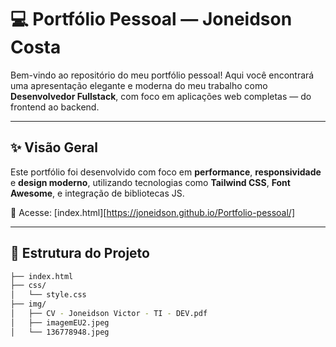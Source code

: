 # 💻 Portfólio Pessoal — Joneidson Costa

Bem-vindo ao repositório do meu portfólio pessoal! Aqui você encontrará uma apresentação elegante e moderna do meu trabalho como **Desenvolvedor Fullstack**, com foco em aplicações web completas — do frontend ao backend.

---

## ✨ Visão Geral

Este portfólio foi desenvolvido com foco em **performance**, **responsividade** e **design moderno**, utilizando tecnologias como **Tailwind CSS**, **Font Awesome**, e integração de bibliotecas JS.

📍 Acesse: [index.html][https://joneidson.github.io/Portfolio-pessoal/]

---

## 📁 Estrutura do Projeto

```bash
├── index.html
├── css/
│   └── style.css
├── img/
│   ├── CV - Joneidson Victor - TI - DEV.pdf
│   ├── imagemEU2.jpeg
│   └── 136778948.jpeg
